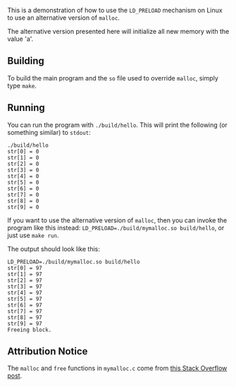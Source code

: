 This is a demonstration of how to use the `LD_PRELOAD` mechanism on Linux to use
an alternative version of `malloc`.

The alternative version presented here will initialize all new memory with the
value 'a'.

## Building

To build the main program and the `so` file used to override `malloc`, simply
type `make`.

## Running

You can run the program with `./build/hello`. This will print the following (or
something similar) to `stdout`:

```
./build/hello
str[0] = 0
str[1] = 0
str[2] = 0
str[3] = 0
str[4] = 0
str[5] = 0
str[6] = 0
str[7] = 0
str[8] = 0
str[9] = 0
```

If you want to use the alternative version of `malloc`, then you can invoke the
program like this instead: `LD_PRELOAD=./build/mymalloc.so build/hello`, or just
use `make run`.

The output should look like this:

```
LD_PRELOAD=./build/mymalloc.so build/hello
str[0] = 97
str[1] = 97
str[2] = 97
str[3] = 97
str[4] = 97
str[5] = 97
str[6] = 97
str[7] = 97
str[8] = 97
str[9] = 97
Freeing block.
```

## Attribution Notice

The `malloc` and `free` functions in `mymalloc.c` come from <a
href="https://stackoverflow.com/questions/5422061/malloc-implementation">this
Stack Overflow post</a>.
